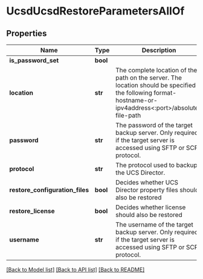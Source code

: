 # UcsdUcsdRestoreParametersAllOf

## Properties
Name | Type | Description | Notes
------------ | ------------- | ------------- | -------------
**is_password_set** | **bool** |  | [optional] 
**location** | **str** | The complete location of the path on the server. The location should be specified in the following format- hostname-or-ipv4address&lt;:port&gt;/absolute-file-path   | [optional] 
**password** | **str** | The password of the target backup server. Only required if the target server is accessed using SFTP or SCP protocol.   | [optional] 
**protocol** | **str** | The protocol used to backup the UCS Director.   | [optional] 
**restore_configuration_files** | **bool** | Decides whether UCS Director property files should also be restored   | [optional] 
**restore_license** | **bool** | Decides whether license should also be restored   | [optional] 
**username** | **str** | The username of the target backup server. Only required if the target server is accessed using SFTP or SCP protocol.    | [optional] 

[[Back to Model list]](../README.md#documentation-for-models) [[Back to API list]](../README.md#documentation-for-api-endpoints) [[Back to README]](../README.md)


